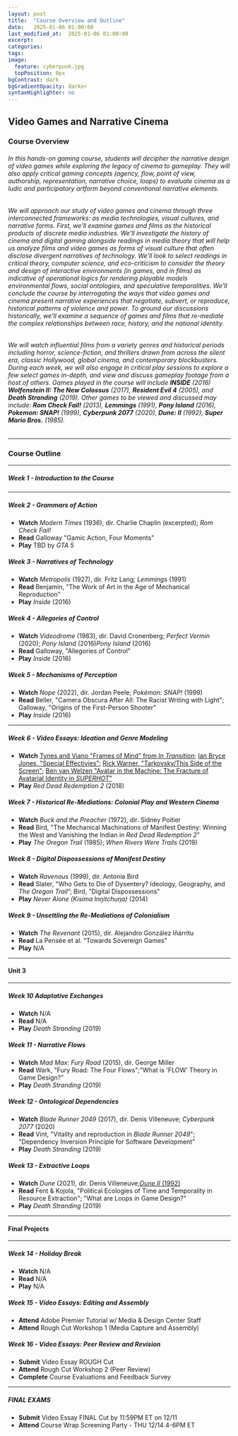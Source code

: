 ```yaml
---
layout: post
title:  "Course Overview and Outline"
date:   2025-01-06 01:00:00
last_modified_at:  2025-01-06 01:00:00
excerpt: 
categories: 
tags:  
image:
  feature: cyberpunk.jpg
  topPosition: 0px
bgContrast: dark
bgGradientOpacity: darker
syntaxHighlighter: no
---
```

## Video Games and Narrative Cinema

### Course Overview

###### In this hands-on gaming course, students will decipher the narrative design of video games while exploring the legacy of cinema to gameplay. They will also apply critical gaming concepts (agency, flow, point of view, authorship, representation, narrative choice, loops) to evaluate cinema as a ludic and participatory artform beyond conventional narrative elements.

###### We will approach our study of video games and cinema through three interconnected frameworks: as media technologies, visual cultures, and narrative forms. First, we’ll examine games and films as the historical products of discrete media industries. We’ll investigate the history of cinema and digital gaming alongside readings in media theory that will help us analyze films and video games as forms of visual culture that often disclose divergent narratives of technology. We’ll look to select readings in critical theory, computer science, and eco-criticism to consider the theory and design of interactive environments (in games, and in films) as indicative of operational logics for rendering playable models environmental flows, social ontologies, and speculative temporalities. We’ll conclude the course by interrogating the ways that video games and cinema present narrative experiences that negotiate, subvert, or reproduce, historical patterns of violence and power. To ground our discussions historically, we’ll examine a sequence of games and films that re-mediate the complex relationships between race, history, and the national identity.

###### We will watch influential films from a variety genres and historical periods including horror, science-fiction, and thrillers drawn from across the silent era, classic Hollywood, global cinema, and contemporary blockbusters. During each week, we will also engage in critical play sessions to explore a few select games in-depth, and view and discuss gameplay footage from a host of others. Games played in the course will include **INSIDE** (2016) **Wolfenstein II: The New Colossus** (2017), **Resident Evil 4** (2005), and **Death Stranding** (2019). Other games to be viewed and discussed may include: **Rom Check Fail!** (2013), **Lemmings** (1991), **Pony Island** (2016), **Pokemon: SNAP!** (1999), **Cyberpunk 2077** (2020), **Dune: II** (1992), **Super Mario Bros.** (1985).

---

### Course Outline

---

##### **Week 1 - Introduction to the Course**

---
##### **Week 2 - Grammars of Action**
- **Watch** *Modern Times* (1936), dir. Charlie Chaplin (excerpted); *Rom Check Fail!*
- **Read** Galloway "Gamic Action, Four Moments"
- **Play** TBD by *GTA 5*

##### **Week 3 - Narratives of Technology**
- **Watch** *Metropolis* (1927), dir. Fritz Lang; *Lemmings* (1991)
- **Read** Benjamin, "The Work of Art in the Age of Mechanical Reproduction"
- **Play** *Inside* (2016)

##### **Week 4 - Allegories of Control**
- **Watch** *Videodrome* (1983), dir. David Cronenberg; *Perfect Vermin* (2020); *Pony Island* (2016)*Pony Island* (2016)
- **Read** Galloway, "Allegories of Control"
- **Play** *Inside* (2016)

##### **Week 5 - Mechanisms of Perception**
- **Watch** *Nope* (2022), dir. Jordan Peele; *Pokémon: SNAP!* (1999)
- **Read** Beller, "Camera Obscura After All: The Racist Writing with Light"; Galloway, "Origins of the First-Person Shooter"
- **Play** *Inside* (2016)

---
##### **Week 6 - Video Essays: Ideation and Genre Modeling**
- **Watch** [Tynes and Viano "Frames of Mind" from *In Transition*](http://mediacommons.org/intransition/2015/03/12/frames-mind); [Ian Bryce Jones, "Special Effectivies"](http://mediacommons.org/intransition/special-effectivities?fbclid=IwAR2aBlrkkFzZAPgPf8jA3FKC-NAIRcprhQKzVYpRAbz9HLfvwq5mHWywfuA); [Rick Warner, "Tarkovsky/This Side of the Screen"](https://vimeo.com/205626288); [Ben van Welzen "Avatar in the Machine: The Fracture of Avatarial Identity in *SUPERHOT*"](https://uncch.instructure.com/courses/33866/discussion_topics/230654) 
- **Play** *Red Dead Redemption 2* (2018)

##### **Week 7 - Historical Re-Mediations: Colonial Play and Western Cinema** 
- **Watch** *Buck and the Preacher* (1972), dir. Sidney Poitier
- **Read** Bird, "The Mechanical Machinations of Manifest Destiny: Winning the West and Vanishing the Indian in *Red Dead Redemption 2*"
- **Play** *The Oregon Trail* (1985); *When Rivers Were Trails* (2019)


##### **Week 8 - Digital Dispossessions of Manifest Destiny** 
- **Watch** *Ravenous* (1999), dir. Antonia Bird
- **Read** Slater, "Who Gets to Die of Dysentery? Ideology, Geography, and *The Oregon Trail*”; Bird, "Digital Dispossessions" 
- **Play** *Never Alone (Kisima Inŋitchuŋa)* (2014)


##### **Week 9 - Unsettling the Re-Mediations of Colonialism** 
- **Watch** *The Revenant* (2015), dir. Alejandro González Iñárritu
- **Read** La Pensée et al. "Towards Sovereign Games"
- **Play** N/A


---

#### Unit 3

---

##### **Week 10 Adaptative Exchanges**
- **Watch** N/A
- **Read** N/A
- **Play** *Death Stranding* (2019)

##### **Week 11 - Narrative Flows**
- **Watch** *Mad Max: Fury Road* (2015), dir. George Miller 
- **Read** Wark, "Fury Road: The Four Flows";"What is 'FLOW' Theory in Game Design?"
- **Play** *Death Stranding* (2019)

##### **Week 12 - Ontological Dependencies**
- **Watch** *Blade Runner 2049* (2017), dir. Denis Villeneuve; *Cyberpunk 2077* (2020)
- **Read** Vint, "Vitality and reproduction in *Blade Runner 2049*"; "Dependency Inversion Principle for Software Development"
- **Play** *Death Stranding* (2019)

##### **Week 13 - Extractive Loops**
- **Watch** *Dune* (2021), dir. Denis Villeneuve;[*Dune II* (1992)](https://www.youtube.com/watch?v=gOscXf0Fpmk)
- **Read** Fent & Kojola, "Political Ecologies of Time and Temporality in Resource Extraction"; "What are Loops in Game Design?"
- **Play** *Death Stranding* (2019)

---

#### Final Projects

---
##### **Week 14 - Holiday Break** 
- **Watch** N/A
- **Read** N/A
- **Play** N/A

##### **Week 15 - Video Essays: Editing and Assembly**
- **Attend** Adobe Premier Tutorial w/ Media & Design Center Staff
- **Attend** Rough Cut Workshop 1 (Media Capture and Assembly)

##### **Week 16 - Video Essays: Peer Review and Revision**
- **Submit** Video Essay ROUGH Cut
- **Attend** Rough Cut Workshop 2 (Peer Review)
- **Complete** Course Evaluations and Feedback Survey

---

##### **FINAL EXAMS**
- **Submit** Video Essay FINAL Cut by 11:59PM ET on 12/11
- **Attend** Course Wrap Screening Party - THU 12/14 4-6PM ET
